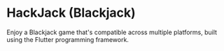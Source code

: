 # HackJack (Blackjack)

Enjoy a Blackjack game that's compatible across multiple platforms, built using the Flutter programming framework.

